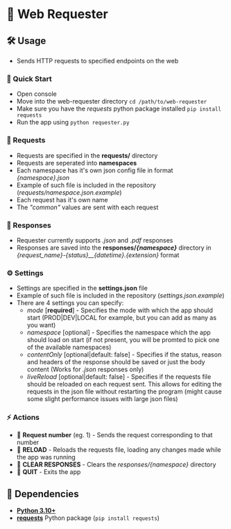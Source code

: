 # 📡 Web Requester

## 🛠️ Usage

* Sends HTTP requests to specified endpoints on the web

### 🚀 Quick Start
* Open console
* Move into the web-requester directory `cd /path/to/web-requester`
* Make sure you have the *requests* python package installed `pip install requests`
* Run the app using `python requester.py`

### 🧾 Requests
* Requests are specified in the **requests/** directory
* Requests are seperated into **namespaces**
* Each namespace has it's own json config file in format *{namespace}.json*
* Example of such file is included in the repository (*requests/namespace.json.example*)
* Each request has it's own name
* The *"common"* values are sent with each request

### 📄 Responses
* Requester currently supports *.json* and *.pdf* responses
* Responses are saved into the **responses/*{namespace}*** directory in *{request_name}-{status}\_\_{datetime}.{extension}* format

### ⚙️ Settings
* Settings are specified in the **settings.json** file
* Example of such file is included in the repository (*settings.json.example*)
* There are 4 settings you can specify:
    * *mode* [**required**] - Specifies the mode with which the app should start (PROD|DEV|LOCAL for example, but you can add as many as you want)
    * *namespace* [optional] - Specifies the namespace which the app should load on start (if not present, you will be promted to pick one of the available namespaces)
    * *contentOnly* [optional|default: false] - Specifies if the status, reason and headers of the response should be saved or just the body content (Works for *.json* responses only)
    * *liveReload* [optional|default: false] - Specifies if the requests file should be reloaded on each request sent. This allows for editing the requests in the json file without restarting the program (might cause some slight performance issues with large json files)

### ⚡ Actions
* 📡 **Request number** (eg. 1) - Sends the request corresponding to that number
* 🔄 **RELOAD** - Reloads the requests file, loading any changes made while the app was running
* 🧹 **CLEAR RESPONSES** - Clears the *responses/{namespace}* directory
* 👋 **QUIT** - Exits the app

## 🔗 Dependencies
* **[Python 3.10+](https://www.python.org/downloads/)**
* **[requests](https://pypi.org/project/requests/)** Python package (`pip install requests`)